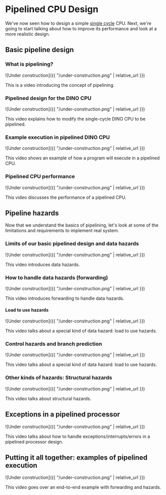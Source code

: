 # Pipelined CPU Design

We've now seen how to design a simple [single cycle](./single-cycle.md) CPU.
Next, we're going to start talking about how to improve its performance and look at a more realistic design.

## Basic pipeline design

### What is pipelining?

![Under construction]({{ "/under-construction.png" | relative_url }})

This is a video introducing the concept of pipelining.

### Pipelined design for the DINO CPU

![Under construction]({{ "/under-construction.png" | relative_url }})

This video explains how to modify the single-cycle DINO CPU to be pipelined.

### Example execution in pipelined DINO CPU

![Under construction]({{ "/under-construction.png" | relative_url }})

This video shows an example of how a program will execute in a pipelined CPU.

### Pipelined CPU performance

![Under construction]({{ "/under-construction.png" | relative_url }})

This video discusses the performance of a pipelined CPU.

## Pipeline hazards

Now that we understand the basics of pipelining, let's look at some of the limitations and requirements to implement real system.

### Limits of our basic pipelined design and data hazards

![Under construction]({{ "/under-construction.png" | relative_url }})

This video introduces data hazards.

### How to handle data hazards (forwarding)

![Under construction]({{ "/under-construction.png" | relative_url }})

This video introduces forwarding to handle data hazards.

#### Load to use hazards

![Under construction]({{ "/under-construction.png" | relative_url }})

This video talks about a special kind of data hazard: load to use hazards.

### Control hazards and branch prediction

![Under construction]({{ "/under-construction.png" | relative_url }})

This video talks about a special kind of data hazard: load to use hazards.

### Other kinds of hazards: Structural hazards

![Under construction]({{ "/under-construction.png" | relative_url }})

This video talks about structural hazards.

## Exceptions in a pipelined processor

![Under construction]({{ "/under-construction.png" | relative_url }})

This video talks about how to handle exceptions/interrupts/errors in a pipelined processor design.

## Putting it all together: examples of pipelined execution

![Under construction]({{ "/under-construction.png" | relative_url }})

This video goes over an end-to-end example with forwarding and hazards.
